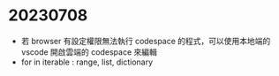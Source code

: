 

# 20230708
- 若 browser 有設定權限無法執行 codespace 的程式，可以使用本地端的 vscode 開啟雲端的 codespace 來編輯
- for in iterable : range, list, dictionary